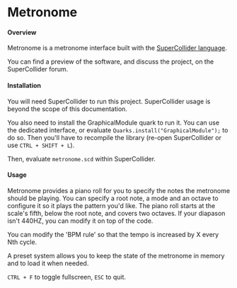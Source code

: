 # Metronome

#### Overview

Metronome is a metronome interface built with the [SuperCollider language](https://github.com/supercollider/supercollider).

You can find a preview of the software, and discuss the project, on the SuperCollider forum.

#### Installation

You will need SuperCollider to run this project. SuperCollider usage is beyond the scope of this documentation.

You also need to install the GraphicalModule quark to run it. You can use the dedicated interface, or evaluate `Quarks.install("GraphicalModule");` to do so. Then you'll have to recompile the library (re-open SuperCollider or use `CTRL + SHIFT + L`).

Then, evaluate `metronome.scd` within SuperCollider.

#### Usage

Metronome provides a piano roll for you to specify the notes the metronome should be playing. You can specify a root note, a mode and an octave to configure it so it plays the pattern you'd like. The piano roll starts at the scale's fifth, below the root note, and covers two octaves. If your diapason isn't 440HZ, you can modify it on top of the code.

You can modify the 'BPM rule' so that the tempo is increased by X every Nth cycle.

A preset system allows you to keep the state of the metronome in memory and to load it when needed.

`CTRL + F` to toggle fullscreen, `ESC` to quit.